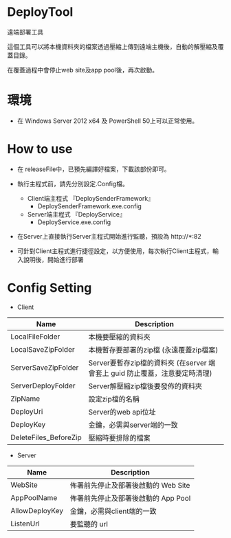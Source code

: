 # DeployTool
遠端部署工具

這個工具可以將本機資料夾的檔案透過壓縮上傳到遠端主機後，自動的解壓縮及覆蓋目錄。

在覆蓋過程中會停止web site及app pool後，再次啟動。

# 環境

* 在 Windows Server 2012 x64 及 PowerShell 50上可以正常使用。

# How to use

* 在 releaseFile中，已預先編譯好檔案，下載該部份即可。

* 執行主程式前，請先分別設定.Config檔。
  * Client端主程式 『DeploySenderFramework』
    * DeploySenderFramework.exe.config
  * Server端主程式 『DeployService』
    * DeployService.exe.config
  
* 在Server上直接執行Server主程式開始進行監聽，預設為 http://*:82
* 可針對Client主程式進行捷徑設定，以方便使用，每次執行Client主程式，輸入說明後，開始進行部署

# Config Setting

* Client

|Name                 |Description                                                           |
|---------------------|----------------------------------------------------------------------|
|LocalFileFolder      |本機要壓縮的資料夾                                                      |
|LocalSaveZipFolder   |本機暫存要部署的zip檔 (永遠覆蓋zip檔案)                                  |
|ServerSaveZipFolder  |Server要暫存zip檔的資料夾 (在server 端會套上 guid 防止覆蓋，注意要定時清理)|
|ServerDeployFolder   |Server解壓縮zip檔後要發佈的資料夾                                        |
|ZipName              |設定zip檔的名稱                                                        |
|DeployUri            |Server的web api位址                                                    |
|DeployKey            |金鑰，必需與server端的一致                                              |
|DeleteFiles_BeforeZip|壓縮時要排除的檔案                                                      |


* Server

|Name                 |Description                                                           |
|---------------------|----------------------------------------------------------------------|
|WebSite              |佈署前先停止及部署後啟動的 Web Site                                      |
|AppPoolName          |佈署前先停止及部署後啟動的 App Pool                                     |
|AllowDeployKey       |金鑰，必需與client端的一致                                              |
|ListenUrl            |要監聽的 url                                                           |

